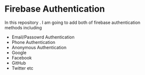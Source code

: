 <h1>Firebase Authentication</h1>

In this repository . I am going to add both of firebase authentication methods including  </br>


- Email/Passowrd Authentication
- Phone Authentication
- Anonymous Authentication
- Google
- Facebook
- GitHub
- Twitter etc
